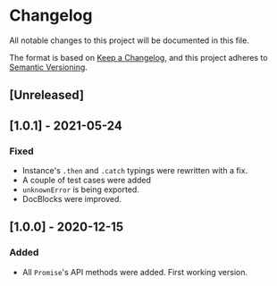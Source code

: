 # Changelog
All notable changes to this project will be documented in this file.

The format is based on [Keep a Changelog](https://keepachangelog.com/en/1.0.0/),
and this project adheres to [Semantic Versioning](https://semver.org/spec/v2.0.0.html).

## [Unreleased]

## [1.0.1] - 2021-05-24
### Fixed

- Instance's `.then` and `.catch` typings were rewritten with a fix.
- A couple of test cases were added
- `unknownError` is being exported.
- DocBlocks were improved.


## [1.0.0] - 2020-12-15
### Added

- All `Promise`'s API methods were added. First working version.


